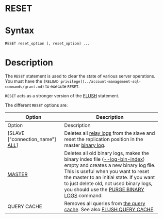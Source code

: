 # RESET

#

# Syntax

```
RESET reset_option [, reset_option] ...
```

#

# Description

The `RESET` statement is used to clear the state of various server
operations. You must have the `[RELOAD privilege](../account-management-sql-commands/grant.md)` to execute
`RESET`.

`RESET` acts as a stronger version of the [FLUSH](flush-commands/flush-tables-for-export.md) statement.

The different `RESET` options are:

| Option | Description |
| --- | --- |
| Option | Description |
| [SLAVE ["connection_name"] [ALL](/kb/en/reset-slave/)] | Deletes all [relay logs](../../../../server-management/server-monitoring-logs/binary-log/relay-log.md) from the slave and reset the replication position in the master [binary log](../../../../server-usage/programming-customizing-mariadb/stored-routines/binary-logging-of-stored-routines.md). |
| [MASTER](replication-commands/reset-master.md) | Deletes all old binary logs, makes the binary index file ([--log-bin-index](/kb/en/mysqld-options-full-list/)) empty and creates a new binary log file. This is useful when you want to reset the master to an initial state. If you want to just delete old, not used binary logs, you should use the [PURGE BINARY LOGS](/kb/en/sql-commands-purge-logs/) command. |
| QUERY CACHE | Removes all queries from [the query cache](/kb/en/the-query-cache/). See also [FLUSH QUERY CACHE](flush-commands/flush-query-cache.md). |